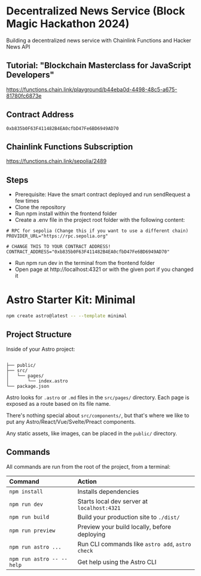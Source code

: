 # Decentralized News Service (Block Magic Hackathon 2024)
Building a decentralized news service with Chainlink Functions and Hacker News API

## Tutorial: "Blockchain Masterclass for JavaScript Developers"
https://functions.chain.link/playground/b44eba0d-4498-48c5-a675-81780fc6873e

## Contract Address
```
0xb835b0F63F411482B4EA0cfbD47Fe6BD6949AD70
```
## Chainlink Functions Subscription
https://functions.chain.link/sepolia/2489

## Steps
* Prerequisite: Have the smart contract deployed and run sendRequest a few times
* Clone the repository
* Run npm install within the frontend folder
* Create a .env file in the project root folder with the following content:
```
# RPC for sepolia (Change this if you want to use a different chain)
PROVIDER_URL="https://rpc.sepolia.org"

# CHANGE THIS TO YOUR CONTRACT ADDRESS!
CONTRACT_ADDRESS="0xb835b0F63F411482B4EA0cfbD47Fe6BD6949AD70"
```
* Run npm run dev in the terminal from the frontend folder
* Open page at http://localhost:4321 or with the given port if you changed it

# Astro Starter Kit: Minimal

```sh
npm create astro@latest -- --template minimal
```


##  Project Structure

Inside of your Astro project:

```text

├── public/
├── src/
│   └── pages/
│       └── index.astro
└── package.json
```

Astro looks for `.astro` or `.md` files in the `src/pages/` directory. Each page is exposed as a route based on its file name.

There's nothing special about `src/components/`, but that's where we like to put any Astro/React/Vue/Svelte/Preact components.

Any static assets, like images, can be placed in the `public/` directory.

##  Commands

All commands are run from the root of the project, from a terminal:

| Command                   | Action                                           |
| :------------------------ | :----------------------------------------------- |
| `npm install`             | Installs dependencies                            |
| `npm run dev`             | Starts local dev server at `localhost:4321`      |
| `npm run build`           | Build your production site to `./dist/`          |
| `npm run preview`         | Preview your build locally, before deploying     |
| `npm run astro ...`       | Run CLI commands like `astro add`, `astro check` |
| `npm run astro -- --help` | Get help using the Astro CLI                     |


